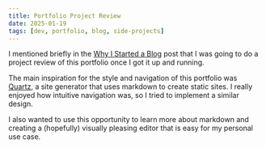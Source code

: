 ```yaml
---
title: Portfolio Project Review
date: 2025-01-19
tags: [dev, portfolio, blog, side-projects]
---
```


I mentioned briefly in the [Why I Started a Blog](why-blog.md) post that I was going to do a project review of this portfolio once I got it up and running.

The main inspiration for the style and navigation of this portfolio was [Quartz](https://quartz.jzhao.xyz), a site generator that uses markdown to create static sites. I really enjoyed how intuitive navigation was, so I tried to implement a similar design.

I also wanted to use this opportunity to learn more about markdown and creating a (hopefully) visually pleasing editor that is easy for my personal use case.